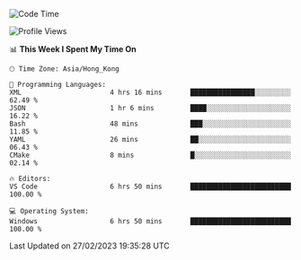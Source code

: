 <!--START_SECTION:waka-->
![Code Time](http://img.shields.io/badge/Code%20Time-36%20hrs%2013%20mins-blue)

![Profile Views](http://img.shields.io/badge/Profile%20Views-5-blue)

📊 **This Week I Spent My Time On** 

```text
🕑︎ Time Zone: Asia/Hong_Kong

💬 Programming Languages: 
XML                      4 hrs 16 mins       ████████████████░░░░░░░░░   62.49 % 
JSON                     1 hr 6 mins         ████░░░░░░░░░░░░░░░░░░░░░   16.22 % 
Bash                     48 mins             ███░░░░░░░░░░░░░░░░░░░░░░   11.85 % 
YAML                     26 mins             ██░░░░░░░░░░░░░░░░░░░░░░░   06.43 % 
CMake                    8 mins              █░░░░░░░░░░░░░░░░░░░░░░░░   02.14 % 

🔥 Editors: 
VS Code                  6 hrs 50 mins       █████████████████████████   100.00 % 

💻 Operating System: 
Windows                  6 hrs 50 mins       █████████████████████████   100.00 % 
```


 Last Updated on 27/02/2023 19:35:28 UTC
<!--END_SECTION:waka-->

